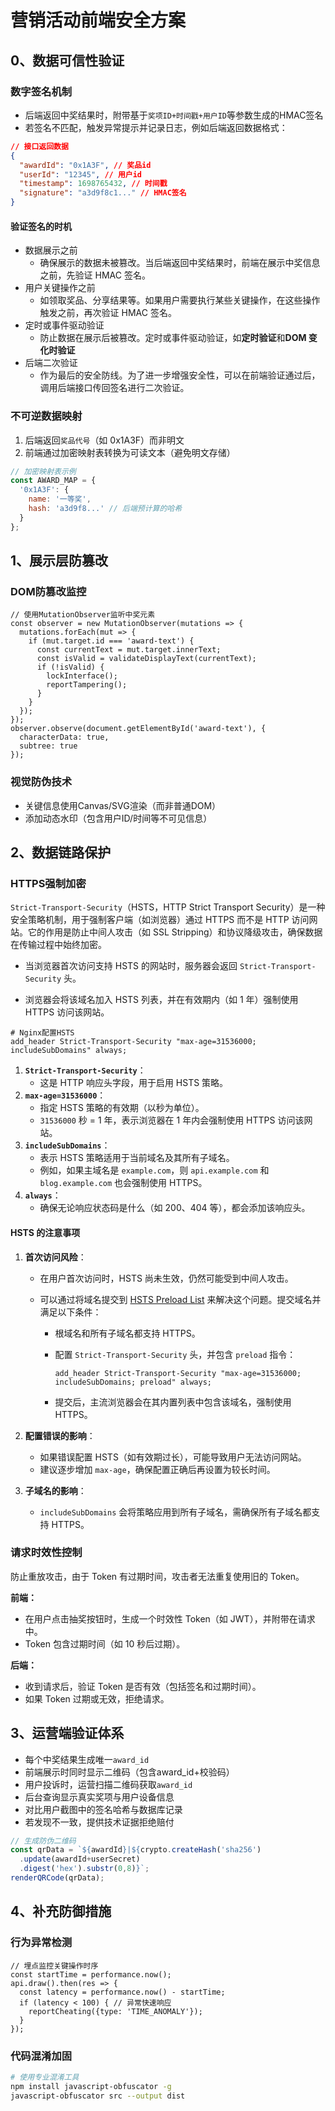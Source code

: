 # 营销活动前端安全方案

## 0、数据可信性验证

### 数字签名机制

- 后端返回中奖结果时，附带基于`奖项ID+时间戳+用户ID`等参数生成的HMAC签名
- 若签名不匹配，触发异常提示并记录日志，例如后端返回数据格式：

```JSON
// 接口返回数据
{
  "awardId": "0x1A3F", // 奖品id
  "userId": "12345", // 用户id
  "timestamp": 1698765432, // 时间戳
  "signature": "a3d9f8c1..." // HMAC签名
}
```

#### 验证签名的时机

- 数据展示之前
  - 确保展示的数据未被篡改。当后端返回中奖结果时，前端在展示中奖信息之前，先验证 HMAC 签名。
- 用户关键操作之前
  - 如领取奖品、分享结果等。如果用户需要执行某些关键操作，在这些操作触发之前，再次验证 HMAC 签名。
- 定时或事件驱动验证
  - 防止数据在展示后被篡改。定时或事件驱动验证，如**定时验证**和**DOM 变化时验证**
- 后端二次验证
  - 作为最后的安全防线。为了进一步增强安全性，可以在前端验证通过后，调用后端接口传回签名进行二次验证。

### 不可逆数据映射

1. 后端返回`奖品代号`（如 0x1A3F）而非明文
2. 前端通过加密映射表转换为可读文本（避免明文存储）

```js
// 加密映射表示例
const AWARD_MAP = {
  '0x1A3F': { 
    name: '一等奖',
    hash: 'a3d9f8...' // 后端预计算的哈希
  }
};
```

## 1、展示层防篡改

### DOM防篡改监控

```JS
// 使用MutationObserver监听中奖元素
const observer = new MutationObserver(mutations => {
  mutations.forEach(mut => {
    if (mut.target.id === 'award-text') {
      const currentText = mut.target.innerText;
      const isValid = validateDisplayText(currentText);
      if (!isValid) {
        lockInterface();
        reportTampering();
      }
    }
  });
});
observer.observe(document.getElementById('award-text'), {
  characterData: true,
  subtree: true
});
```

### 视觉防伪技术

- 关键信息使用Canvas/SVG渲染（而非普通DOM）
- 添加动态水印（包含用户ID/时间等不可见信息）

## 2、数据链路保护

### HTTPS强制加密

`Strict-Transport-Security`（HSTS，HTTP Strict Transport Security）是一种安全策略机制，用于强制客户端（如浏览器）通过 HTTPS 而不是 HTTP 访问网站。它的作用是防止中间人攻击（如 SSL Stripping）和协议降级攻击，确保数据在传输过程中始终加密。

- 当浏览器首次访问支持 HSTS 的网站时，服务器会返回 `Strict-Transport-Security` 头。

- 浏览器会将该域名加入 HSTS 列表，并在有效期内（如 1 年）强制使用 HTTPS 访问该网站。

```nginx
# Nginx配置HSTS
add_header Strict-Transport-Security "max-age=31536000; includeSubDomains" always;
```

1. **`Strict-Transport-Security`**：
   - 这是 HTTP 响应头字段，用于启用 HSTS 策略。
2. **`max-age=31536000`**：
   - 指定 HSTS 策略的有效期（以秒为单位）。
   - `31536000` 秒 = 1 年，表示浏览器在 1 年内会强制使用 HTTPS 访问该网站。
3. **`includeSubDomains`**：
   - 表示 HSTS 策略适用于当前域名及其所有子域名。
   - 例如，如果主域名是 `example.com`，则 `api.example.com` 和 `blog.example.com` 也会强制使用 HTTPS。
4. **`always`**：
   - 确保无论响应状态码是什么（如 200、404 等），都会添加该响应头。

#### HSTS 的注意事项

1. **首次访问风险**：

   - 在用户首次访问时，HSTS 尚未生效，仍然可能受到中间人攻击。

   - 可以通过将域名提交到 [HSTS Preload List](https://hstspreload.org/) 来解决这个问题。提交域名并满足以下条件：

     - 根域名和所有子域名都支持 HTTPS。

     - 配置 `Strict-Transport-Security` 头，并包含 `preload` 指令：

       ```nginx
       add_header Strict-Transport-Security "max-age=31536000; includeSubDomains; preload" always;
       ```

     - 提交后，主流浏览器会在其内置列表中包含该域名，强制使用 HTTPS。

2. **配置错误的影响**：

   - 如果错误配置 HSTS（如有效期过长），可能导致用户无法访问网站。
   - 建议逐步增加 `max-age`，确保配置正确后再设置为较长时间。

3. **子域名的影响**：

   - `includeSubDomains` 会将策略应用到所有子域名，需确保所有子域名都支持 HTTPS。

### 请求时效性控制

防止重放攻击，由于 Token 有过期时间，攻击者无法重复使用旧的 Token。

**前端：**

- 在用户点击抽奖按钮时，生成一个时效性 Token（如 JWT），并附带在请求中。
- Token 包含过期时间（如 10 秒后过期）。

**后端：**

- 收到请求后，验证 Token 是否有效（包括签名和过期时间）。
- 如果 Token 过期或无效，拒绝请求。

## 3、运营端验证体系

- 每个中奖结果生成唯一`award_id`
- 前端展示时同时显示二维码（包含award_id+校验码）
- 用户投诉时，运营扫描二维码获取`award_id`
- 后台查询显示真实奖项与用户设备信息
- 对比用户截图中的签名哈希与数据库记录
- 若发现不一致，提供技术证据拒绝赔付

```javascript
// 生成防伪二维码
const qrData = `${awardId}|${crypto.createHash('sha256')
  .update(awardId+userSecret)
  .digest('hex').substr(0,8)}`;
renderQRCode(qrData);
```

## 4、补充防御措施

### 行为异常检测

```JS
// 埋点监控关键操作时序
const startTime = performance.now();
api.draw().then(res => {
  const latency = performance.now() - startTime;
  if (latency < 100) { // 异常快速响应
    reportCheating({type: 'TIME_ANOMALY'});
  }
});
```

### 代码混淆加固

```bash
# 使用专业混淆工具
npm install javascript-obfuscator -g
javascript-obfuscator src --output dist
```

